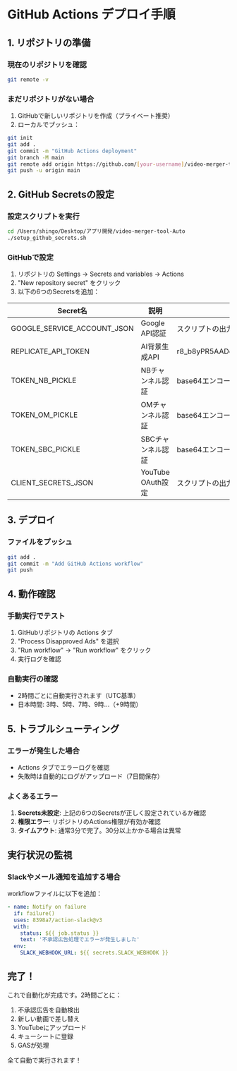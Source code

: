 # GitHub Actions デプロイ手順

## 1. リポジトリの準備

### 現在のリポジトリを確認
```bash
git remote -v
```

### まだリポジトリがない場合
1. GitHubで新しいリポジトリを作成（プライベート推奨）
2. ローカルでプッシュ：
```bash
git init
git add .
git commit -m "GitHub Actions deployment"
git branch -M main
git remote add origin https://github.com/[your-username]/video-merger-tool-auto.git
git push -u origin main
```

## 2. GitHub Secretsの設定

### 設定スクリプトを実行
```bash
cd /Users/shingo/Desktop/アプリ開発/video-merger-tool-Auto
./setup_github_secrets.sh
```

### GitHubで設定
1. リポジトリの Settings → Secrets and variables → Actions
2. "New repository secret" をクリック
3. 以下の6つのSecretsを追加：

| Secret名 | 説明 | 取得方法 |
|---------|------|---------|
| GOOGLE_SERVICE_ACCOUNT_JSON | Google API認証 | スクリプトの出力をコピー |
| REPLICATE_API_TOKEN | AI背景生成API | r8_b8yPR5AADdMQz0VArWeBNE6zdfjJ4s22rguio |
| TOKEN_NB_PICKLE | NBチャンネル認証 | base64エンコード済み |
| TOKEN_OM_PICKLE | OMチャンネル認証 | base64エンコード済み |
| TOKEN_SBC_PICKLE | SBCチャンネル認証 | base64エンコード済み |
| CLIENT_SECRETS_JSON | YouTube OAuth設定 | スクリプトの出力をコピー |

## 3. デプロイ

### ファイルをプッシュ
```bash
git add .
git commit -m "Add GitHub Actions workflow"
git push
```

## 4. 動作確認

### 手動実行でテスト
1. GitHubリポジトリの Actions タブ
2. "Process Disapproved Ads" を選択
3. "Run workflow" → "Run workflow" をクリック
4. 実行ログを確認

### 自動実行の確認
- 2時間ごとに自動実行されます（UTC基準）
- 日本時間: 3時、5時、7時、9時...（+9時間）

## 5. トラブルシューティング

### エラーが発生した場合
- Actions タブでエラーログを確認
- 失敗時は自動的にログがアップロード（7日間保存）

### よくあるエラー
1. **Secrets未設定**: 上記の6つのSecretsが正しく設定されているか確認
2. **権限エラー**: リポジトリのActions権限が有効か確認
3. **タイムアウト**: 通常3分で完了。30分以上かかる場合は異常

## 実行状況の監視

### Slackやメール通知を追加する場合
workflowファイルに以下を追加：
```yaml
- name: Notify on failure
  if: failure()
  uses: 8398a7/action-slack@v3
  with:
    status: ${{ job.status }}
    text: '不承認広告処理でエラーが発生しました'
  env:
    SLACK_WEBHOOK_URL: ${{ secrets.SLACK_WEBHOOK }}
```

## 完了！

これで自動化が完成です。2時間ごとに：
1. 不承認広告を自動検出
2. 新しい動画で差し替え
3. YouTubeにアップロード
4. キューシートに登録
5. GASが処理

全て自動で実行されます！
